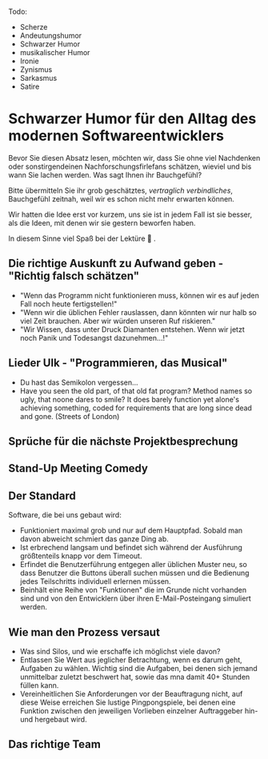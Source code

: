 Todo:
- Scherze
- Andeutungshumor
- Schwarzer Humor
- musikalischer Humor
- Ironie
- Zynismus
- Sarkasmus
- Satire


# Schwarzer Humor für den Alltag des modernen Softwareentwicklers

Bevor Sie diesen Absatz lesen, möchten wir, dass Sie ohne viel Nachdenken oder sonstirgendeinen Nachforschungsfirlefans schätzen, wieviel und bis wann Sie lachen werden. Was sagt Ihnen ihr Bauchgefühl? 

Bitte übermitteln Sie ihr grob geschätztes, <i>vertraglich verbindliches</i>, Bauchgefühl zeitnah, weil wir es schon nicht mehr erwarten können. 

Wir hatten die Idee erst vor kurzem, uns sie ist in jedem Fall ist sie besser, als die Ideen, mit denen wir sie gestern beworfen haben.

In diesem Sinne viel Spaß bei der Lektüre 🙂 .

## Die richtige Auskunft zu Aufwand geben - "Richtig falsch schätzen"

- "Wenn das Programm nicht funktionieren muss, können wir es auf jeden Fall noch heute fertigstellen!" 
- "Wenn wir die üblichen Fehler rauslassen, dann könnten wir nur halb so viel Zeit brauchen. Aber wir würden unseren Ruf riskieren."
- "Wir Wissen, dass unter Druck Diamanten entstehen. Wenn wir jetzt noch Panik und Todesangst dazunehmen...!"

## Lieder Ulk - "Programmieren, das Musical"

- Du hast das Semikolon vergessen...
- Have you seen the old part, of that old fat program? Method names so ugly, that noone dares to smile? It does barely function yet alone's achieving something, coded for requirements that are long since dead and gone. (Streets of London)

## Sprüche für die nächste Projektbesprechung

## Stand-Up Meeting Comedy

## Der Standard

Software, die bei uns gebaut wird: 

- Funktioniert maximal grob und nur auf dem Hauptpfad. Sobald man davon abweicht schmiert das ganze Ding ab.
- Ist erbrechend langsam und befindet sich während der Ausführung größtenteils knapp vor dem Timeout.
- Erfindet die Benutzerführung entgegen aller üblichen Muster neu, so dass Benutzer die Buttons überall suchen müssen und die Bedienung jedes Teilschritts individuell erlernen müssen.
- Beinhält eine Reihe von "Funktionen" die im Grunde nicht vorhanden sind und von den Entwicklern über ihren E-Mail-Posteingang simuliert werden.


## Wie man den Prozess versaut

- Was sind Silos, und wie erschaffe ich möglichst viele davon?
- Entlassen Sie Wert aus jeglicher Betrachtung, wenn es darum geht, Aufgaben zu wählen. Wichtig sind die Aufgaben, bei denen sich jemand unmittelbar zuletzt beschwert hat, sowie das mna damit 40+ Stunden füllen kann. 
- Vereinheitlichen Sie Anforderungen vor der Beauftragung nicht, auf diese Weise erreichen Sie lustige Pingpongspiele, bei denen eine Funktion zwischen den jeweiligen Vorlieben einzelner Auftraggeber hin- und hergebaut wird.

## Das richtige Team





